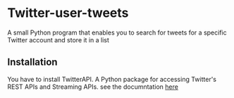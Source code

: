 # Twitter-user-tweets

A small Python program that enables you to search for tweets for a specific Twitter account and store it in a list

## Installation
You have to install TwitterAPI. A Python package for accessing Twitter's REST APIs and Streaming APIs.
see the documntation [here](https://github.com/geduldig/TwitterAPI)
